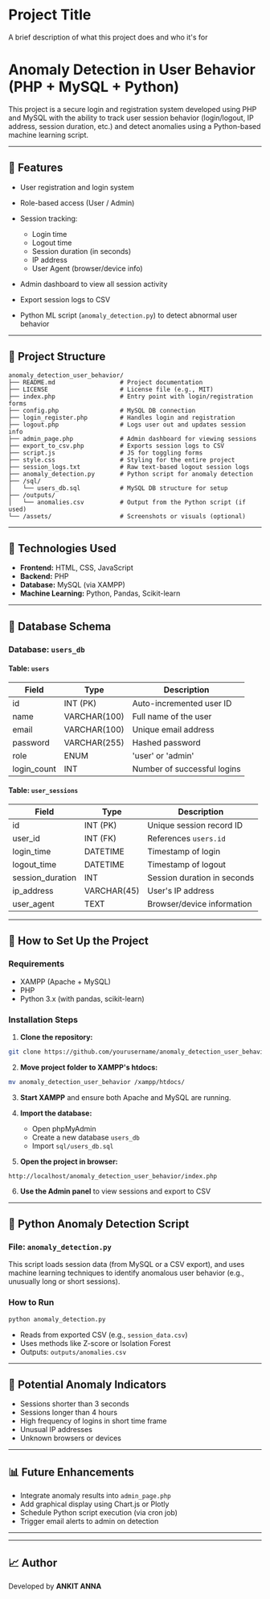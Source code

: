 
# Project Title

A brief description of what this project does and who it's for

# Anomaly Detection in User Behavior (PHP + MySQL + Python)

This project is a secure login and registration system developed using PHP and MySQL with the ability to track user session behavior (login/logout, IP address, session duration, etc.) and detect anomalies using a Python-based machine learning script.

---

## 🚀 Features

* User registration and login system
* Role-based access (User / Admin)
* Session tracking:

  * Login time
  * Logout time
  * Session duration (in seconds)
  * IP address
  * User Agent (browser/device info)
* Admin dashboard to view all session activity
* Export session logs to CSV
* Python ML script (`anomaly_detection.py`) to detect abnormal user behavior

---

## 📄 Project Structure

```
anomaly_detection_user_behavior/
├── README.md                  # Project documentation
├── LICENSE                    # License file (e.g., MIT)
├── index.php                  # Entry point with login/registration forms
├── config.php                 # MySQL DB connection
├── login_register.php         # Handles login and registration
├── logout.php                 # Logs user out and updates session info
├── admin_page.php             # Admin dashboard for viewing sessions
├── export_to_csv.php          # Exports session logs to CSV
├── script.js                  # JS for toggling forms
├── style.css                  # Styling for the entire project
├── session_logs.txt           # Raw text-based logout session logs
├── anomaly_detection.py       # Python script for anomaly detection
├── /sql/
│   └── users_db.sql           # MySQL DB structure for setup
├── /outputs/
│   └── anomalies.csv          # Output from the Python script (if used)
└── /assets/                   # Screenshots or visuals (optional)
```

---

## 🔧 Technologies Used

* **Frontend:** HTML, CSS, JavaScript
* **Backend:** PHP
* **Database:** MySQL (via XAMPP)
* **Machine Learning:** Python, Pandas, Scikit-learn

---

## 📁 Database Schema

### Database: `users_db`

#### Table: `users`

| Field        | Type         | Description                 |
| ------------ | ------------ | --------------------------- |
| id           | INT (PK)     | Auto-incremented user ID    |
| name         | VARCHAR(100) | Full name of the user       |
| email        | VARCHAR(100) | Unique email address        |
| password     | VARCHAR(255) | Hashed password             |
| role         | ENUM         | 'user' or 'admin'           |
| login\_count | INT          | Number of successful logins |

#### Table: `user_sessions`

| Field             | Type        | Description                 |
| ----------------- | ----------- | --------------------------- |
| id                | INT (PK)    | Unique session record ID    |
| user\_id          | INT (FK)    | References `users.id`       |
| login\_time       | DATETIME    | Timestamp of login          |
| logout\_time      | DATETIME    | Timestamp of logout         |
| session\_duration | INT         | Session duration in seconds |
| ip\_address       | VARCHAR(45) | User's IP address           |
| user\_agent       | TEXT        | Browser/device information  |

---

## 📝 How to Set Up the Project

### Requirements

* XAMPP (Apache + MySQL)
* PHP
* Python 3.x (with pandas, scikit-learn)

### Installation Steps

1. **Clone the repository:**

```bash
git clone https://github.com/yourusername/anomaly_detection_user_behavior.git
```

2. **Move project folder to XAMPP's htdocs:**

```bash
mv anomaly_detection_user_behavior /xampp/htdocs/
```

3. **Start XAMPP** and ensure both Apache and MySQL are running.

4. **Import the database:**

   * Open phpMyAdmin
   * Create a new database `users_db`
   * Import `sql/users_db.sql`

5. **Open the project in browser:**

```
http://localhost/anomaly_detection_user_behavior/index.php
```

6. **Use the Admin panel** to view sessions and export to CSV

---

## 🧬 Python Anomaly Detection Script

### File: `anomaly_detection.py`

This script loads session data (from MySQL or a CSV export), and uses machine learning techniques to identify anomalous user behavior (e.g., unusually long or short sessions).

### How to Run

```bash
python anomaly_detection.py
```

* Reads from exported CSV (e.g., `session_data.csv`)
* Uses methods like Z-score or Isolation Forest
* Outputs: `outputs/anomalies.csv`

---

## 🚨 Potential Anomaly Indicators

* Sessions shorter than 3 seconds
* Sessions longer than 4 hours
* High frequency of logins in short time frame
* Unusual IP addresses
* Unknown browsers or devices

---

## 📊 Future Enhancements

* Integrate anomaly results into `admin_page.php`
* Add graphical display using Chart.js or Plotly
* Schedule Python script execution (via cron job)
* Trigger email alerts to admin on detection

---



---

## 📈 Author

Developed by **ANKIT ANNA**
